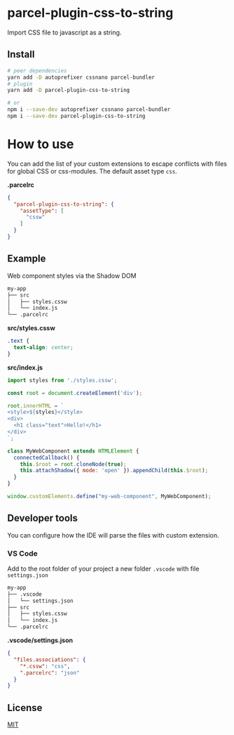 # parcel-plugin-css-to-string
Import CSS file to javascript as a string.

## Install
```bash
# peer dependencies
yarn add -D autoprefixer cssnano parcel-bundler
# plugin
yarn add -D parcel-plugin-css-to-string

# or
npm i --save-dev autoprefixer cssnano parcel-bundler
npm i --save-dev parcel-plugin-css-to-string
```

# How to use
You can add the list of your custom extensions to escape conflicts with files for global CSS or css-modules.
The default asset type `css`.

**.parcelrc**
```json
{
  "parcel-plugin-css-to-string": {
    "assetType": [
      "cssw"
    ]
  }
}
```

## Example
Web component styles via the Shadow DOM
```bash
my-app
├── src
│   ├── styles.cssw
│   └── index.js
└── .parcelrc
```

**src/styles.cssw**
```css
.text {
  text-align: center;
}
```
**src/index.js**
```js
import styles from './styles.cssw';

const root = document.createElement('div');

root.innerHTML = `
<style>${styles}</style>
<div>
  <h1 class="text">Hello!</h1>
</div>
`;

class MyWebComponent extends HTMLElement {
  connectedCallback() {
    this.$root = root.cloneNode(true);
    this.attachShadow({ mode: 'open' }).appendChild(this.$root);
  }
}

window.customElements.define("my-web-component", MyWebComponent);
```

## Developer tools
You can configure how the IDE will parse the files with custom extension.

### VS Code
Add to the root folder of your project a new folder `.vscode` with file `settings.json`
```bash
my-app
├── .vscode
│   └── settings.json
├── src
│   ├── styles.cssw
│   └── index.js
└── .parcelrc
```
**.vscode/settings.json**
```json
{
  "files.associations": {
    "*.cssw": "css",
    ".parcelrc": "json"
  }
}
```

## License
[MIT](./LICENSE)
